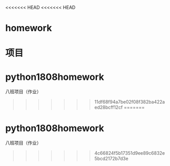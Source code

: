 <<<<<<< HEAD
<<<<<<< HEAD
# homework
项目
=======
# python1808homework
八班项目（作业）
>>>>>>> 11df68f94a7be02f08f382ba422aed28bcff12cf
=======
# python1808homework
八班项目（作业）
>>>>>>> 4c66824f5b17351d9ee89c6832e5bcd2172b7d3e
